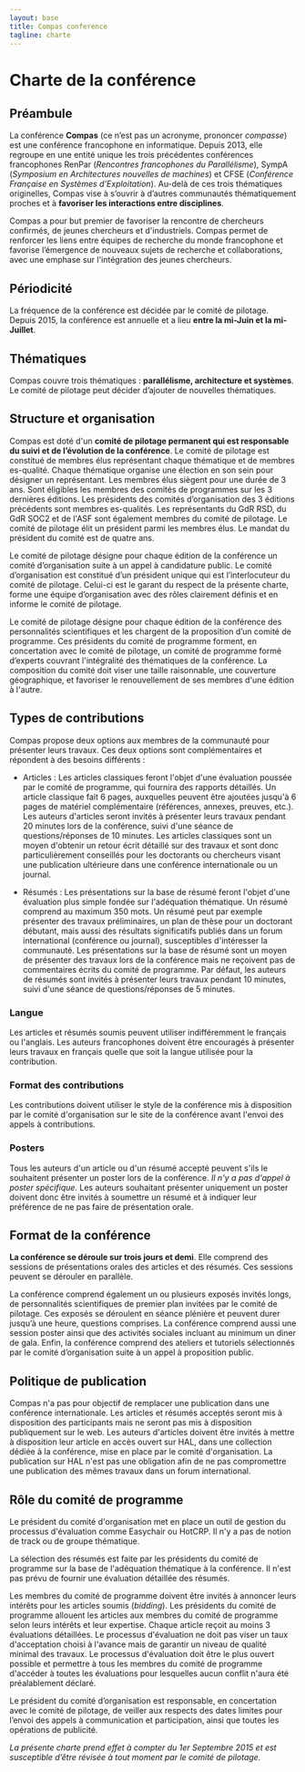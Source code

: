 ```yaml
---
layout: base
title: Compas conference
tagline: charte
---
```


# Charte de la conférence

## Préambule

La conférence **Compas** (ce n’est pas un acronyme, prononcer *compasse*) est une conférence francophone en informatique. Depuis 2013, elle regroupe en une entité unique les trois précédentes conférences francophones RenPar (*Rencontres francophones du Parallélisme*), SympA (*Symposium en Architectures nouvelles de machines*) et CFSE (*Conférence Française en Systèmes d’Exploitation*). Au-delà de ces trois thématiques originelles, Compas vise à s’ouvrir à d’autres communautés thématiquement proches et à **favoriser les interactions entre disciplines**.

Compas a pour but premier de favoriser la rencontre de chercheurs confirmés, de jeunes chercheurs et d'industriels. Compas permet de renforcer les liens entre équipes de recherche du monde francophone et favorise l’émergence de nouveaux sujets de recherche et collaborations, avec une emphase sur l'intégration des jeunes chercheurs.

## Périodicité

La fréquence de la conférence est décidée par le comité de pilotage. Depuis 2015, la conférence est annuelle et a lieu **entre la mi-Juin et la mi-Juillet**.

## Thématiques

Compas couvre trois thématiques : **parallélisme, architecture et systèmes**. Le comité de pilotage peut décider d’ajouter de nouvelles thématiques.

## Structure et organisation


Compas est doté d'un **comité de pilotage permanent qui est responsable du suivi et de l’évolution de la conférence**. Le comité de pilotage est constitué de membres élus représentant chaque thématique et de membres es-qualité. Chaque thématique organise une élection en son sein pour désigner un représentant. Les membres élus siègent pour une durée de 3 ans. Sont éligibles les membres des comités de programmes sur les 3 dernières éditions. Les présidents des comités d’organisation des 3 éditions précédents sont membres es-qualités. Les représentants du GdR RSD, du GdR SOC2 et de l'ASF sont également membres du comité de pilotage. Le comité de pilotage élit un président parmi les membres élus. Le mandat du président du comité est de quatre ans.


Le comité de pilotage désigne pour chaque édition de la conférence un comité d’organisation suite à un appel à candidature public. Le comité d’organisation est constitué d’un président unique qui est l’interlocuteur du comité de pilotage. Celui-ci est le garant du respect de la présente charte, forme une équipe d’organisation avec des rôles clairement définis et en informe le comité de pilotage.


Le comité de pilotage désigne pour chaque édition de la conférence des personnalités scientifiques et les chargent de la proposition d’un comité de programme. Ces présidents du comité de programme forment, en concertation avec le comité de pilotage, un comité de programme formé d’experts couvrant l'intégralité des thématiques de la conférence. La composition du comité doit viser une taille raisonnable, une couverture géographique, et favoriser le renouvellement de ses membres d'une édition à l'autre.


## Types de contributions

Compas propose deux options aux membres de la communauté pour présenter leurs travaux. Ces deux options sont complémentaires et répondent à des besoins différents :

- Articles : Les articles classiques feront l'objet d'une évaluation poussée par le comité de programme, qui fournira des rapports détaillés. Un article classique fait 6 pages, auxquelles peuvent être ajoutées jusqu'à 6 pages de matériel complémentaire (références, annexes, preuves, etc.). Les auteurs d'articles seront invités à présenter leurs travaux pendant 20 minutes lors de la conférence, suivi d'une séance de questions/réponses de 10 minutes. Les articles classiques sont un moyen d'obtenir un retour écrit détaillé sur des travaux et sont donc particulièrement conseillés pour les doctorants ou chercheurs visant une publication ultérieure dans une conférence internationale ou un journal.

- Résumés :
  Les présentations sur la base de résumé feront l'objet d'une évaluation plus
  simple fondée sur l'adéquation thématique. Un résumé comprend au maximum 350
  mots. Un résumé peut par exemple présenter des travaux préliminaires, un plan
  de thèse pour un doctorant débutant, mais aussi des résultats significatifs
  publiés dans un forum international (conférence ou journal), susceptibles
  d'intéresser la communauté. Les présentations sur la base de résumé sont un
  moyen de présenter des travaux lors de la conférence mais ne reçoivent pas de
  commentaires écrits du comité de programme. Par défaut, les auteurs de résumés sont invités à présenter leurs travaux pendant 10 minutes, suivi d'une séance de questions/réponses de 5 minutes.

### Langue

Les articles et résumés soumis peuvent utiliser indifféremment le français ou l'anglais. Les auteurs francophones doivent être encouragés à présenter leurs travaux en français quelle que soit la langue utilisée pour la contribution.

### Format des contributions

Les contributions doivent utiliser le style de la conférence mis à disposition par le comité d'organisation sur le site de la conférence avant l'envoi des appels à contributions.

### Posters

Tous les auteurs d'un article ou d'un résumé accepté peuvent s'ils le
souhaitent présenter un poster lors de la conférence. *Il n'y a pas d'appel
à poster spécifique.* Les auteurs souhaitant présenter uniquement un poster
doivent donc être invités à soumettre un résumé et à indiquer leur
préférence de ne pas faire de présentation orale.


## Format de la conférence


**La conférence se déroule sur trois jours et demi**. Elle comprend des sessions de présentations orales des articles et des résumés. Ces sessions peuvent se dérouler en parallèle.

La conférence comprend également un ou plusieurs exposés invités longs, de personnalités scientifiques de premier plan invitées par le comité de pilotage. Ces exposés se déroulent en séance plénière et peuvent durer jusqu’à une heure, questions comprises. La conférence comprend aussi une session poster ainsi que des activités sociales incluant au minimum un diner de gala. Enfin, la conférence comprend des ateliers et tutoriels sélectionnés par le comité d’organisation suite à un appel à proposition public.

## Politique de publication

Compas n'a pas pour objectif de remplacer une publication dans une conférence
internationale. Les articles et résumés acceptés seront mis à disposition des
participants mais ne seront pas mis à disposition publiquement sur le web. Les auteurs d'articles doivent être invités à mettre à disposition leur article en accès ouvert sur HAL, dans
une collection dédiée à la conférence, mise en place par le comité d'organisation. La publication sur HAL n'est pas une obligation afin de ne
pas compromettre une publication des mêmes travaux dans un forum international.

## Rôle du comité de programme

Le président du comité d'organisation met en place un outil de gestion du processus d'évaluation comme Easychair ou HotCRP. Il n'y a pas de notion de track ou de groupe thématique.

La sélection des résumés est faite par les présidents du comité de programme sur la base de l'adéquation thématique à la conférence. Il n'est pas prévu de fournir une évaluation détaillée des résumés.

Les membres du comité de programme doivent être invités à annoncer leurs intérêts pour les articles soumis (*bidding*). Les présidents du comité de programme allouent les articles aux membres du comité de programme selon leurs intérêts et leur expertise.
Chaque article reçoit au moins 3 évaluations détaillées.
Le processus d'évaluation ne doit pas viser un taux d'acceptation choisi à l'avance mais de garantir un niveau de qualité minimal des travaux.
Le processus d'évaluation doit être le plus ouvert possible et permettre à tous les membres du comité de programme d'accéder à toutes les évaluations pour lesquelles aucun conflit n'aura été préalablement déclaré.

Le président du comité d’organisation est responsable, en concertation avec le comité de pilotage, de veiller aux respects des dates limites pour l’envoi des appels à communication et participation, ainsi que toutes les opérations de publicité.

*La présente charte prend effet à compter du 1er Septembre 2015 et est susceptible d’être révisée à tout moment par le comité de pilotage.*
